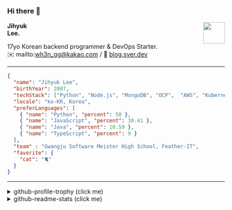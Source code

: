 ### Hi there 👋
<a href="https://litt.ly/wh3nilvyou">
<img src="https://github.githubassets.com/images/mona-loading-default.gif" width="50px" align="right">
</a>

**Jihyuk\
Lee.**

17yo Korean backend programmer & DevOps Starter.\
✉️ mailto:wh3n_gg@kakao.com
/ 
🔗 [blog.sver.dev](https://blog.sver.dev)

---

```json
{
  "name": "Jihyuk Lee",
  "birthYear": 2007,
  "techStack": ["Python", "Node.js", "MongoDB", "OCP",  "AWS", "Kubernetes"],
  "locale": "ko-KR, Korea",
  "preferLanguages": [
    { "name": "Python", "percent": 50 },
    { "name": "JavaScript", "percent": 30.41 },
    { "name": "Java", "percent": 10.59 },
    { "name": "TypeScript", "percent": 9 }
  ],
  "team" : "Gwangju Software Meister High School, Feather-IT",
  "favorite": {
    "cat": "🐈"
  }
}
```
---
<details>
  <summary>github-profile-trophy (click me)</summary>
  
![](https://github-profile-trophy.vercel.app/?username=sverdev&row=1&column=8&theme=nord)
  
</details>
<details>
  <summary>github-readme-stats (click me)</summary>
  
<!--START_SECTION:waka-->
![Code Time](http://img.shields.io/badge/Code%20Time-181%20hrs%2054%20mins-blue)

![Lines of code](https://img.shields.io/badge/%EC%A0%80%EB%8A%94%20%EC%97%AC%ED%83%9C%EA%B9%8C%EC%A7%80%20-155.5%20thousand%20%EC%A4%84%EC%9D%98%20%EC%BD%94%EB%93%9C%EB%A5%BC%20%EC%9E%91%EC%84%B1%ED%96%88%EC%96%B4%EC%9A%94.-blue)

**저는 저녁형 인간이에요. 🦉** 

```text
🌞 아침                     39 commits          ███░░░░░░░░░░░░░░░░░░░░░░   12.46 % 
🌆 낮　                     79 commits          ██████░░░░░░░░░░░░░░░░░░░   25.24 % 
🌃 저녁                     134 commits         ███████████░░░░░░░░░░░░░░   42.81 % 
🌙 밤　                     61 commits          █████░░░░░░░░░░░░░░░░░░░░   19.49 % 
```


📊 **저는 이번주를 이렇게 시간을 보냈어요.** 

```text
🕑︎ Timezone: Asia/Seoul

💬 프로그래밍 언어들: 
TypeScript               3 hrs 37 mins       ████████████░░░░░░░░░░░░░   48.76 % 
Python                   2 hrs 8 mins        ███████░░░░░░░░░░░░░░░░░░   28.97 % 
Markdown                 29 mins             ██░░░░░░░░░░░░░░░░░░░░░░░   06.73 % 
JavaScript               27 mins             ██░░░░░░░░░░░░░░░░░░░░░░░   06.14 % 
HTML                     15 mins             █░░░░░░░░░░░░░░░░░░░░░░░░   03.39 % 

🔥 에디터들: 
VS Code                  7 hrs 25 mins       █████████████████████████   99.99 % 
IntelliJ                 0 secs              ░░░░░░░░░░░░░░░░░░░░░░░░░   00.01 % 

💻 운영 체제들: 
Windows                  7 hrs 25 mins       █████████████████████████   100.00 % 
```


 Last Updated on 05/12/2023 18:38:24 UTC
<!--END_SECTION:waka-->

</details>

</div>

